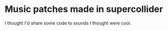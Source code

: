 # Music patches made in supercollider

I thought I'd share some code to sounds I thought were cool.
